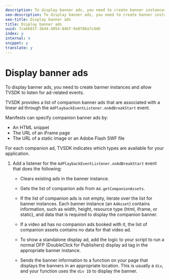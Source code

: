 ```yaml
---
description: To display banner ads, you need to create banner instances and allow TVSDK to listen for ad-related events.
seo-description: To display banner ads, you need to create banner instances and allow TVSDK to listen for ad-related events.
seo-title: Display banner ads
title: Display banner ads
uuid: 7ca6b01f-3b44-4954-84bf-9a9f86a7c4d6
index: y
internal: n
snippet: y
translate: y
---
```


# Display banner ads

To display banner ads, you need to create banner instances and allow TVSDK to listen for ad-related events.

TVSDK provides a list of companion banner ads that are associated with a linear ad through the `AdPlaybackEventListener.onAdBreakStart` event. 

Manifests can specify companion banner ads by: 
* An HTML snippet
* The URL of an iFrame page
* The URL of a static image or an Adobe Flash SWF file




For each companion ad, TVSDK indicates which types are available for your application. 

1. Add a listener for the `AdPlaybackEventListener.onAdBreakStart` event that does the following:

    
    * Clears existing ads in the banner instance.    
    * Gets the list of companion ads from `Ad.getCompanionAssets`.    
    * If the list of companion ads is not empty, iterate over the list for banner instances. Each banner instance (an `AdAsset`) contains information, such as width, height, resource type (html, iframe, or static), and data that is required to display the companion banner. 
    
    * If a video ad has no companion ads booked with it, the list of companion assets contains no data for that video ad.    
    * To show a standalone display ad, add the logic to your script to run a normal DFP (DoubleClick for Publishers) display ad tag in the appropriate banner instance.    
    * Sends the banner information to a function on your page that displays the banners in an appropriate location. This is usually a `div`, and your function uses the `div ID` to display the banner. 
    
    
    
    
